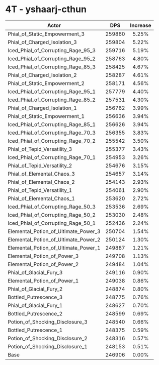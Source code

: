 # 4T - yshaarj-cthun
| Actor | DPS | Increase |
|---|:---:|:---:|
|Phial_of_Static_Empowerment_3|259860|5.25%|
|Phial_of_Charged_Isolation_3|259804|5.22%|
|Iced_Phial_of_Corrupting_Rage_95_3|259716|5.19%|
|Iced_Phial_of_Corrupting_Rage_95_2|258763|4.80%|
|Iced_Phial_of_Corrupting_Rage_85_3|258425|4.67%|
|Phial_of_Charged_Isolation_2|258287|4.61%|
|Phial_of_Static_Empowerment_2|258171|4.56%|
|Iced_Phial_of_Corrupting_Rage_95_1|257779|4.40%|
|Iced_Phial_of_Corrupting_Rage_85_2|257531|4.30%|
|Phial_of_Charged_Isolation_1|256762|3.99%|
|Phial_of_Static_Empowerment_1|256636|3.94%|
|Iced_Phial_of_Corrupting_Rage_85_1|256626|3.94%|
|Iced_Phial_of_Corrupting_Rage_70_3|256355|3.83%|
|Iced_Phial_of_Corrupting_Rage_70_2|255542|3.50%|
|Phial_of_Tepid_Versatility_3|255377|3.43%|
|Iced_Phial_of_Corrupting_Rage_70_1|254953|3.26%|
|Phial_of_Tepid_Versatility_2|254676|3.15%|
|Phial_of_Elemental_Chaos_3|254657|3.14%|
|Phial_of_Elemental_Chaos_2|254143|2.93%|
|Phial_of_Tepid_Versatility_1|254061|2.90%|
|Phial_of_Elemental_Chaos_1|253620|2.72%|
|Iced_Phial_of_Corrupting_Rage_50_3|253536|2.69%|
|Iced_Phial_of_Corrupting_Rage_50_2|253030|2.48%|
|Iced_Phial_of_Corrupting_Rage_50_1|252436|2.24%|
|Elemental_Potion_of_Ultimate_Power_3|250704|1.54%|
|Elemental_Potion_of_Ultimate_Power_2|250124|1.30%|
|Elemental_Potion_of_Ultimate_Power_1|249887|1.21%|
|Elemental_Potion_of_Power_3|249708|1.13%|
|Elemental_Potion_of_Power_2|249484|1.04%|
|Phial_of_Glacial_Fury_3|249116|0.90%|
|Elemental_Potion_of_Power_1|249038|0.86%|
|Phial_of_Glacial_Fury_2|248874|0.80%|
|Bottled_Putrescence_3|248775|0.76%|
|Phial_of_Glacial_Fury_1|248627|0.70%|
|Bottled_Putrescence_2|248599|0.69%|
|Potion_of_Shocking_Disclosure_3|248540|0.66%|
|Bottled_Putrescence_1|248375|0.59%|
|Potion_of_Shocking_Disclosure_2|248316|0.57%|
|Potion_of_Shocking_Disclosure_1|248153|0.51%|
|Base|246906|0.00%|
